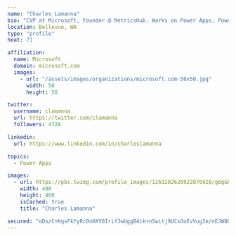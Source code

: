 ```yaml
---
name: "Charles Lamanna"
bio: "CVP at Microsoft, Founder @ MetricsHub. Works on Power Apps, Power Automate, Power Virtual Agent, Common Data Service and Dynamics 365."
location: Bellevue, WA
type: "profile"
heat: 71

affiliation:
  name: Microsoft
  domain: microsoft.com
  images:
    - url: "/assets/images/organizations/microsoft.com-50x50.jpg"
      width: 50
      height: 50

twitter:
  username: clamanna
  url: https://twitter.com/clamanna
  followers: 4728

linkedin:
  url: https://www.linkedin.com/in/charleslamanna

topics:
  - Power Apps

images:
  - url: https://pbs.twimg.com/profile_images/1263202626922876928/g6qGbHZ-_400x400.jpg
    width: 400
    height: 400
    isCached: true
    title: "Charles Lamanna"

secured: "oDo/C+KqsFkYyRc0nHXV0Irif3wUggB4ck+nSwitj9UCsOoEvVugIe/nEJW8QFmOiUQvtC0gtiuhz3+P8vLDAYThAc6vWUirLzPfVdt/gmLieyt88rRPd9IeTAEpVNs5jAF8WAdpjTHmvMzoSDDc0CRag/LLQv5VcLdGEd/YuoClWJjVqMsD85xaGIPfFXCwCN5AMyZYmeH8WN0VY2dIEqBXztmcWrEM/MJgGrYbJuZSLHFY4tjan4aE/V5bGYSyTNIfvORgwmDbE1tBn+c74/A+Z1JdPa0Nadsr0VLHvJQlFnulpQ/8QLVm40UUMHgHPiHVXUGBlKZKR4DKN+oqnDqQMpERUSPYRczkOdtHldorRGslGbNSZvNVr9sOTSym9aNgnZ2BKEadRXS7/xZMOFHsv8N9IG//dKPS6DNsa68=;PvqbzADlt+iFMv8lcUR5eA=="
---
```


